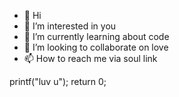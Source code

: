 - 👋 Hi
- 👀 I’m interested in you
- 🌱 I’m currently learning about code
- 💞️ I’m looking to collaborate on love
- 📫 How to reach me via soul link


printf("luv u");
return 0;
